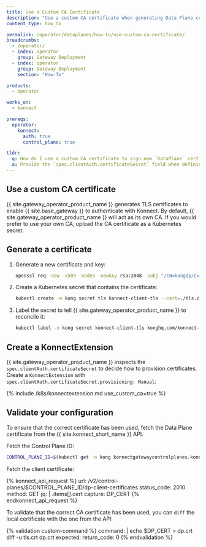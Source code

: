 ```yaml
---
title: Use a Custom CA Certificate
description: "Use a custom CA certificate when generating Data Plane certificates for {{ site.konnect_short_name }}"
content_type: how_to

permalink: /operator/dataplanes/how-to/use-custom-ca-certificate/
breadcrumbs:
  - /operator/
  - index: operator
    group: Gateway Deployment
  - index: operator
    group: Gateway Deployment
    section: "How-To"

products:
  - operator

works_on:
  - konnect

prereqs:
  operator:
    konnect:
      auth: true
      control_plane: true

tldr:
  q: How do I use a custom CA certificate to sign new `DataPlane` certificates?
  a: Provide the `spec.clientAuth.certificateSecret` field when defining your `KonnectExtension` resource
---
```


## Use a custom CA certificate

{{ site.gateway_operator_product_name }} generates TLS certificates to enable {{ site.base_gateway }} to authenticate with Konnect. By default, {{ site.gateway_operator_product_name }} will act as its own CA. If you would prefer to use your own CA, upload the CA certificate as a Kubernetes secret.

## Generate a certificate

1. Generate a new certificate and key:

    ```sh
    openssl req -new -x509 -nodes -newkey rsa:2048 -subj "/CN=kongdp/C=US" -keyout ./tls.key -out ./tls.crt
    ```

1. Create a Kubernetes secret that contains the certificate:

    ```sh
    kubectl create -n kong secret tls konnect-client-tls --cert=./tls.crt --key=./tls.key
    ```

1. Label the secret to tell {{ site.gateway_operator_product_name }} to reconcile it:

    ```sh
    kubectl label -n kong secret konnect-client-tls konghq.com/konnect-dp-cert=true
    ```

## Create a KonnectExtension

{{ site.gateway_operator_product_name }} inspects the `spec.clientAuth.certificateSecret` to decide how to provision certificates. Create a `KonnectExtension` with `spec.clientAuth.certificateSecret.provisioning: Manual`:

{% include /k8s/konnectextension.md use_custom_ca=true %}

## Validate your configuration

To ensure that the correct certificate has been used, fetch the Data Plane certificate from the {{ site.konnect_short_name }} API.


Fetch the Control Plane ID:

 ```bash
CONTROL_PLANE_ID=$(kubectl get -n kong konnectgatewaycontrolplanes.konnect.konghq.com gateway-control-plane -o yaml | yq .status.id)
```

Fetch the client certificate:

<!--vale off-->
{% konnect_api_request %}
url: /v2/control-planes/$CONTROL_PLANE_ID/dp-client-certificates
status_code: 2010
method: GET
jq: |
  .items[].cert
capture: DP_CERT
{% endkonnect_api_request %}
<!--vale on-->

To validate that the correct CA certificate has been used, you can `diff` the local certificate with the one from the API:

<!--vale off-->
{% validation custom-command %}
command: |
  echo $DP_CERT > dp.crt
  diff -u tls.crt dp.crt
expected:
  return_code: 0
{% endvalidation %}
<!--vale on-->
